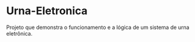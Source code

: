 # Urna-Eletronica
 Projeto que demonstra o funcionamento e a lógica de um sistema de urna eletrônica.
